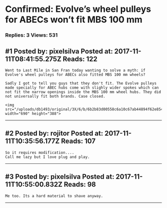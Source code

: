 # Confirmed: Evolve&rsquo;s wheel pulleys for ABECs won&rsquo;t fit MBS 100 mm

### Replies: 3 Views: 531

## \#1 Posted by: pixelsilva Posted at: 2017-11-11T08:41:55.275Z Reads: 122

```
Went to Last Mile in San Fran today wanting to solve a myth: if Evolve's wheel pulleys for ABECs also fitted MBS 100 mm wheels?

Sadly I got to tell you guys that they don't fit. The Evolve pulleys made specially for ABEC hubs come with slighly wider spokes which can not fit the narrow openings inside the MBS 100 mm wheel hubs. They did not universally fit both brands. Case closed.

<img src="/uploads/db1493/original/3X/6/b/6b2b83d00558c6a10c67ab44894f62e85410f448.jpg" width="690" height="388">
```

---
## \#2 Posted by: rojitor Posted at: 2017-11-11T10:35:56.177Z Reads: 107

```
So it requires modification....
Call me lazy but I love plug and play.
```

---
## \#3 Posted by: pixelsilva Posted at: 2017-11-11T10:55:00.832Z Reads: 98

```
Me too. Its a hard material to shave anyway.
```

---
